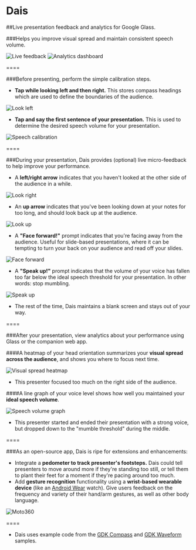 Dais
====

##Live presentation feedback and analytics for Google Glass.

###Helps you improve visual spread and maintain consistent speech volume. 

![Live feedback](http://hwray.github.io/Dais/img/glassFeedback.png)
![Analytics dashboard](http://hwray.github.io/Dais/img/webapp.png)

====

###Before presenting, perform the simple calibration steps.

* **Tap while looking left and then right.** This stores compass headings which are used to define the boundaries of the audience. 

![Look left](http://i102.photobucket.com/albums/m93/hwray/lookleftsmall_zps38ace988.png)

* **Tap and say the first sentence of your presentation.** This is used to determine the desired speech volume for your presentation. 

![Speech calibration](http://i102.photobucket.com/albums/m93/hwray/calibratingspeechsmall_zps6bc25010.png)

====

###During your presentation, Dais provides (optional) live micro-feedback to help improve your performance.

* A **left/right arrow** indicates that you haven't looked at the other side of the audience in a while. 

![Look right](http://i102.photobucket.com/albums/m93/hwray/rightarrowsmall_zps87d0d01e.png)

* An **up arrow** indicates that you've been looking down at your notes for too long, and should look back up at the audience. 

![Look up](http://i102.photobucket.com/albums/m93/hwray/uparrowsmall_zpsc839ae47.png)

* A **"Face forward!"** prompt indicates that you're facing away from the audience. Useful for slide-based presentations, where it can be tempting to turn your back on your audience and read off your slides. 

![Face forward](http://i102.photobucket.com/albums/m93/hwray/faceforwardsmall_zpsd8721a75.png)

* A **"Speak up!"** prompt indicates that the volume of your voice has fallen too far below the ideal speech threshold for your presentation. In other words: stop mumbling. 

![Speak up](http://i102.photobucket.com/albums/m93/hwray/speakupsmall_zpsd3a91616.png)

* The rest of the time, Dais maintains a blank screen and stays out of your way. 

====

###After your presentation, view analytics about your performance using Glass or the companion web app.

####A heatmap of your head orientation summarizes your **visual spread across the audience**, and shows you where to focus next time.

 ![Visual spread heatmap](http://i102.photobucket.com/albums/m93/hwray/heatmap1editsmall_zps7f8266cb.png)
 
* This presenter focused too much on the right side of the audience. 

####A line graph of your voice level shows how well you maintained your **ideal speech volume**. 

![Speech volume graph](http://i102.photobucket.com/albums/m93/hwray/audio3edit_zpsc2655733.png)

* This presenter started and ended their presentation with a strong voice, but dropped down to the "mumble threshold" during the middle. 

====

###As an open-source app, Dais is ripe for extensions and enhancements: 

* Integrate a **pedometer to track presenter's footsteps.** Dais could tell presenters to move around more if they're standing too still, or tell them to plant their feet for a moment if they're pacing around too much. 
* Add **gesture recognition** functionality using a **wrist-based wearable device** (like an [Android Wear](http://www.android.com/wear/) watch). Give users feedback on the frequency and variety of their hand/arm gestures, as well as other body language. 

![Moto360](http://cdn4.mos.techradar.futurecdn.net//art/other/Onetimers/android-wear-moto-360-close-up-578-80.jpg)

====

* Dais uses example code from the [GDK Compass](https://github.com/googleglass/gdk-compass-sample) and [GDK Waveform](https://github.com/googleglass/gdk-waveform-sample) samples. 
